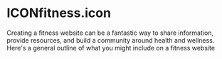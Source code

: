 # ICONfitness.icon
Creating a fitness website can be a fantastic way to share information, provide resources, and build a community around health and wellness. Here's a general outline of what you might include on a fitness website
